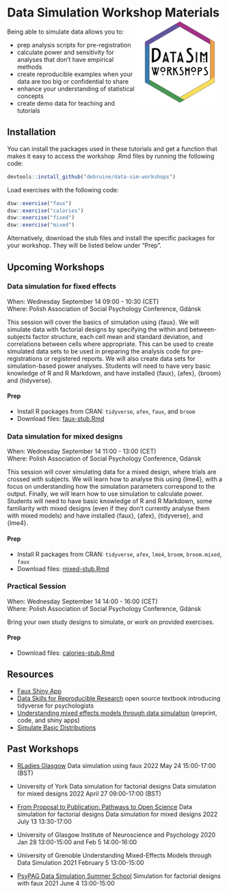 
# Data Simulation Workshop Materials <img src="man/figures/logo.png" style="float:right; width:200px;" />

Being able to simulate data allows you to:

-   prep analysis scripts for pre-registration
-   calculate power and sensitivity for analyses that don’t have
    empirical methods
-   create reproducible examples when your data are too big or
    confidential to share
-   enhance your understanding of statistical concepts
-   create demo data for teaching and tutorials

## Installation

You can install the packages used in these tutorials and get a function
that makes it easy to access the workshop .Rmd files by running the
following code:

``` r
devtools::install_github("debruine/data-sim-workshops")
```

Load exercises with the following code:

``` r
dsw::exercise("faux")
dsw::exercise("calories")
dsw::exercise("fixed")
dsw::exercise("mixed")
```

Alternatively, download the stub files and install the specific packages
for your workshop. They will be listed below under “Prep”.

## Upcoming Workshops

### Data simulation for fixed effects

When: Wednesday September 14 09:00 - 10:30 (CET)  
Where: Polish Association of Social Psychology Conference, Gdánsk

This session will cover the basics of simulation using {faux}. We will
simulate data with factorial designs by specifying the within and
between-subjects factor structure, each cell mean and standard
deviation, and correlations between cells where appropriate. This can be
used to create simulated data sets to be used in preparing the analysis
code for pre-registrations or registered reports. We will also create
data sets for simulation-based power analyses. Students will need to
have very basic knowledge of R and R Markdown, and have installed
{faux}, {afex}, {broom} and {tidyverse}.

#### Prep

-   Install R packages from CRAN: `tidyverse`, `afex`, `faux`, and
    `broom`
-   Download files:
    [faux-stub.Rmd](https://raw.githubusercontent.com/debruine/data-sim-workshops/master/inst/stubs/faux-stub.Rmd)

### Data simulation for mixed designs

When: Wednesday September 14 11:00 - 13:00 (CET)  
Where: Polish Association of Social Psychology Conference, Gdánsk

This session will cover simulating data for a mixed design, where trials
are crossed with subjects. We will learn how to analyse this using
{lme4}, with a focus on understanding how the simulation parameters
correspond to the output. Finally, we will learn how to use simulation
to calculate power. Students will need to have basic knowledge of R and
R Markdown, some familiarity with mixed designs (even if they don’t
currently analyse them with mixed models) and have installed {faux},
{afex}, {tidyverse}, and {lme4}.

#### Prep

-   Install R packages from CRAN: `tidyverse`, `afex`, `lme4`, `broom`,
    `broom.mixed`, `faux`
-   Download files:
    [mixed-stub.Rmd](https://raw.githubusercontent.com/debruine/data-sim-workshops/master/inst/stubs/mixed-stub.Rmd)

### Practical Session

When: Wednesday September 14 14:00 - 16:00 (CET)  
Where: Polish Association of Social Psychology Conference, Gdánsk

Bring your own study designs to simulate, or work on provided exercises.

#### Prep

-   Download files:
    [calories-stub.Rmd](https://raw.githubusercontent.com/debruine/data-sim-workshops/master/inst/stubs/calories-stub.Rmd)

## Resources

-   [Faux Shiny App](https://shiny.psy.gla.ac.uk/debruine/fauxapp/)
-   [Data Skills for Reproducible
    Research](https://psyteachr.github.io/reprores/) open source
    textbook introducing tidyverse for psychologists
-   [Understanding mixed effects models through data
    simulation](https://osf.io/3cz2e/) (preprint, code, and shiny apps)
-   [Simulate Basic
    Distributions](https://shiny.psy.gla.ac.uk/debruine/simulate/)

## Past Workshops

-   [RLadies
    Glasgow](https://www.meetup.com/rladies-glasgow/events/285942871/)
    Data simulation using faux 2022 May 24 15:00-17:00 (BST)

-   University of York Data simulation for factorial designs Data
    simulation for mixed designs 2022 April 27 09:00-17:00 (BST)

-   [From Proposal to Publication: Pathways to Open
    Science](https://www.dropbox.com/s/aydsuk6eahxumzu/OSW-Jul21.pdf?dl=0)
    Data simulation for factorial designs Data simulation for mixed
    designs 2022 July 13 13:30-17:00

-   University of Glasgow Institute of Neuroscience and Psychology 2020
    Jan 28 13:00-15:00 and Feb 5 14:00-16:00

-   University of Grenoble Understanding Mixed-Effects Models through
    Data Simulation 2021 February 5 13:00-15:00

-   [PsyPAG Data Simulation Summer
    School](https://simsummerschool.github.io/) Simulation for factorial
    designs with faux 2021 June 4 13:00-15:00
